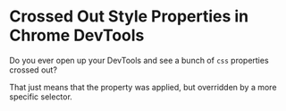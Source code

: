 # Crossed Out Style Properties in Chrome DevTools

Do you ever open up your DevTools and see a bunch of `css` properties crossed out?

That just means that the property was applied, but overridden by a more specific selector.
